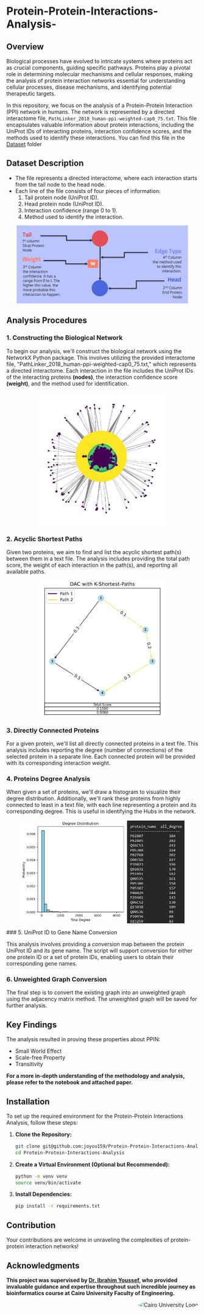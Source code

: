 # Protein-Protein-Interactions-Analysis-

## Overview 

Biological processes have evolved to intricate systems where proteins act as crucial components, guiding specific pathways. Proteins play a pivotal role in determining molecular mechanisms and cellular responses, making the analysis of protein interaction networks essential for understanding cellular processes, disease mechanisms, and identifying potential therapeutic targets.

In this repository, we focus on the analysis of a Protein-Protein Interaction (PPI) network in humans. The network is represented by a directed interactome file, `PathLinker_2018_human-ppi-weighted-cap0_75.txt`. This file encapsulates valuable information about protein interactions, including the UniProt IDs of interacting proteins, interaction confidence scores, and the methods used to identify these interactions. You can find this file in the [Dataset](Dataset) folder

## Dataset Description 

- The file represents a directed interactome, where each interaction starts from the tail node to the head node.
- Each line of the file consists of four pieces of information:
    1. Tail protein node (UniProt ID).
    2. Head protein node (UniProt ID).
    3. Interaction confidence (range 0 to 1).
    4. Method used to identify the interaction.

<p align="center">
  <img src="figs/Dataset_demo.png" alt="Demo of data included in the dataset" title="Demo of data included in the dataset" width="450" />
</p>


## Analysis Procedures  

### 1. Constructing the Biological Network

To begin our analysis, we'll construct the biological network using the NetworkX Python package. This involves utilizing the provided interactome file, "PathLinker_2018_human-ppi-weighted-cap0_75.txt," which represents a directed interactome. Each interaction in the file includes the UniProt IDs of the interacting proteins **(nodes)**, the interaction confidence score **(weight)**, and the method used for identification.

<p align="center">
  <img src="figs/Network.jpg" alt="Spring layout of the biological network" title="Spring layout of the biological network" width="350" />
</p>

### 2. Acyclic Shortest Paths

Given two proteins, we aim to find and list the acyclic shortest path(s) between them in a text file. The analysis includes providing the total path score, the weight of each interaction in the path(s), and reporting all available paths.

<p align="center">
  <img src="figs/shortest_path.jpg" alt="Finding the shortest path between two protiens for pathway signaling" title="Finding the shortest path between two protiens for pathway signaling" width="350" />
</p>

### 3. Directly Connected Proteins

For a given protein, we'll list all directly connected proteins in a text file. This analysis includes reporting the degree (number of connections) of the selected protein in a separate line. Each connected protein will be provided with its corresponding interaction weight.

### 4. Proteins Degree Analysis

When given a set of proteins, we'll draw a histogram to visualize their degree distribution. Additionally, we'll rank these proteins from highly connected to least in a text file, with each line representing a protein and its corresponding degree. This is useful in identifying the Hubs in the network. 



<p align="center">
  <img src="figs/Hubs.png" alt="Degrees distribution" title="Degrees distribution" style="width:55%;  vertical-align:middle;" />
  <img src="figs/Hubs_report.png" alt="Finding the hubs in the network" title="Finding the hubs in the network" style="width:30%; vertical-align:middle;" />
</p>
### 5. UniProt ID to Gene Name Conversion

This analysis involves providing a conversion map between the protein UniProt ID and its gene name. The script will support conversion for either one protein ID or a set of protein IDs, enabling users to obtain their corresponding gene names.

### 6. Unweighted Graph Conversion

The final step is to convert the existing graph into an unweighted graph using the adjacency matrix method. The unweighted graph will be saved for further analysis.


## Key Findings
The analysis resulted in proving these properties about PPIN: 
- Small World Effect 
- Scale-free Property
- Transitivity  

**For a more in-depth understanding of the methodology and analysis, please refer to the notebook and attached paper.**


## Installation

To set up the required environment for the Protein-Protein Interactions Analysis, follow these steps:

1. **Clone the Repository:**
    ```bash
    git clone git@github.com:joyou159/Protein-Protein-Interactions-Analysis-.git
    cd Protein-Protein-Interactions-Analysis
    ```

2. **Create a Virtual Environment (Optional but Recommended):**
    ```bash
    python -m venv venv
    source venv/bin/activate   
    ```

3. **Install Dependencies:**
    ```bash
    pip install -r requirements.txt
    ```

## Contribution

 Your contributions are welcome in unraveling the complexities of protein-protein interaction networks!


## Acknowledgments

**This project was supervised by [Dr. Ibrahim Youssef](https://github.com/Ibrahim-Youssef), who provided invaluable guidance and expertise throughout such incredible journey as bioinformatics course at Cairo University Faculty of Engineering.**

<div style="text-align: right">
    <img src="https://imgur.com/Wk4nR0m.png" alt="Cairo University Logo" width="100" style="border-radius: 50%;"/>
</div>

